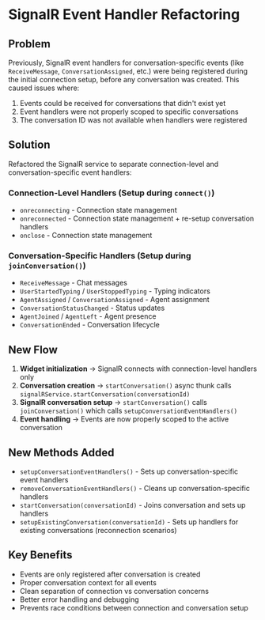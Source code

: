 # SignalR Event Handler Refactoring

## Problem
Previously, SignalR event handlers for conversation-specific events (like `ReceiveMessage`, `ConversationAssigned`, etc.) were being registered during the initial connection setup, before any conversation was created. This caused issues where:

1. Events could be received for conversations that didn't exist yet
2. Event handlers were not properly scoped to specific conversations
3. The conversation ID was not available when handlers were registered

## Solution
Refactored the SignalR service to separate connection-level and conversation-specific event handlers:

### Connection-Level Handlers (Setup during `connect()`)
- `onreconnecting` - Connection state management
- `onreconnected` - Connection state management + re-setup conversation handlers
- `onclose` - Connection state management

### Conversation-Specific Handlers (Setup during `joinConversation()`)
- `ReceiveMessage` - Chat messages
- `UserStartedTyping` / `UserStoppedTyping` - Typing indicators
- `AgentAssigned` / `ConversationAssigned` - Agent assignment
- `ConversationStatusChanged` - Status updates
- `AgentJoined` / `AgentLeft` - Agent presence
- `ConversationEnded` - Conversation lifecycle

## New Flow
1. **Widget initialization** → SignalR connects with connection-level handlers only
2. **Conversation creation** → `startConversation()` async thunk calls `signalRService.startConversation(conversationId)`
3. **SignalR conversation setup** → `startConversation()` calls `joinConversation()` which calls `setupConversationEventHandlers()`
4. **Event handling** → Events are now properly scoped to the active conversation

## New Methods Added
- `setupConversationEventHandlers()` - Sets up conversation-specific event handlers
- `removeConversationEventHandlers()` - Cleans up conversation-specific handlers
- `startConversation(conversationId)` - Joins conversation and sets up handlers
- `setupExistingConversation(conversationId)` - Sets up handlers for existing conversations (reconnection scenarios)

## Key Benefits
- Events are only registered after conversation is created
- Proper conversation context for all events
- Clean separation of connection vs conversation concerns
- Better error handling and debugging
- Prevents race conditions between connection and conversation setup
